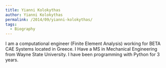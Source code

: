 ```yaml
---
title: Yianni Kolokythas
author: Yianni Kolokythas
permalink: /2014/09/yianni-kolokythas/
tags:
  - Biography
---
```

I am a computational engineer (Finite Element Analysis) working for BETA CAE Systems located in Greece. I Have a MS in Mechanical Engineering from Wayne State University. I have been programming with Python for 3 years.
